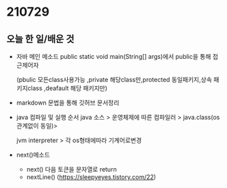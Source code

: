# 210729

## 오늘 한 일/배운 것

- 자바 메인 메소드 public static void main(String[] args)에서 public을 통해 접근제어자

  (pbulic 모든class사용가능 ,private 해당class만,protected 동일패키지,상속 패키지class ,deafault 해당 패키지만)

- markdown 문법을 통해 깃허브 문서정리

- java 컴파일 및 실행 순서 java 소스 > 운영체제에 따른 컴파일러 > java.class(os관계없이 동일)>

  jvm interpreter > 각 os형태에따라 기계어로변경

- next()메소드 
  + next() 다음 토큰을 문자열로 return 
  + nextLine()     (https://sleepyeyes.tistory.com/22)

